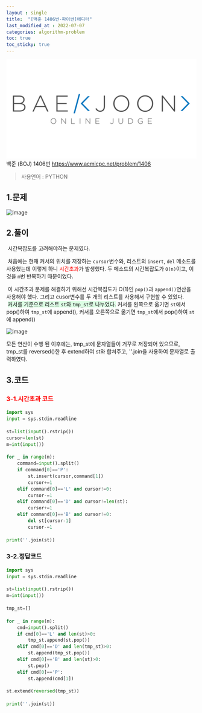 ```yaml
---
layout : single
title:  "[백준 1406번-파이썬]에디터"
last_modified_at : 2022-07-07
categories: algorithm-problem
toc: true
toc_sticky: true
---
```

<center><img src="/img/boj/boj-logo.png"></center>
백준 (BOJ) 1406번  
<a href="https://www.acmicpc.net/problem/1406">https://www.acmicpc.net/problem/1406</a>


> 사용언어 : PYTHON

## 1.문제  
![image](https://user-images.githubusercontent.com/80660585/177698390-ff8e1288-efc5-4518-bd55-c5b97241fa51.png)

## 2.풀이
&nbsp;시간복잡도를 고려해야하는 문제였다.  

&nbsp;처음에는 현재 커서의 위치를 저장하는 `cursor`변수와, 리스트의 `insert`, `del` 메소드를 사용했는데 이렇게 하니 <span style="color:red">시간초과</span>가 발생했다. 두 메소드의 시간복잡도가 `O(n)`이고, 이것을 `m`번 반복하기 때문이었다.   

&nbsp;이 시간초과 문제를 해결하기 위해선 시간복잡도가 O(1)인 `pop()`과 `append()`연산을 사용해야 했다. 그리고 cusor변수를 두 개의 리스트를 사용해서 구현할 수 있었다.  
&nbsp;<span style="background-color:#dcffe4">커서를 기준으로 리스트 `st`와 `tmp_st`로 나누었다.</span> 커서를 왼쪽으로 옮기면 `st`에서 pop()하여 `tmp_st`에 append(), 커서를 오른쪽으로 옮기면 `tmp_st`에서 pop()하여 `st`에 append()

![image](https://user-images.githubusercontent.com/80660585/177702800-ca23bb5e-6044-40b8-94f2-c9ce774f3d07.png)

모든 연산이 수행 된 이후에는, tmp_st에 문자열들이 거꾸로 저장되어 있으므로, tmp_st를 reversed()한 후 extend하여 st와 합쳐주고, ''.join을 사용하여 문자열로 출력하였다.


## 3.코드

### <span style="color:red">3-1.시간초과 코드</span>
```python
import sys
input = sys.stdin.readline

st=list(input().rstrip())
cursor=len(st)
m=int(input())

for _ in range(m):
    command=input().split()
    if command[0]=='P':
        st.insert(cursor,command[1])
        cursor+=1
    elif command[0]=='L' and cursor!=0:
        cursor-=1
    elif command[0]=='D' and cursor!=len(st):
        cursor+=1
    elif command[0]=='B' and cursor!=0:
        del st[cursor-1]
        cursor-=1

print(''.join(st))
```
### 3-2.정답코드
```python
import sys
input = sys.stdin.readline

st=list(input().rstrip())
m=int(input())

tmp_st=[]

for _ in range(m):
    cmd=input().split()
    if cmd[0]=='L' and len(st)>0:
        tmp_st.append(st.pop())
    elif cmd[0]=='D' and len(tmp_st)>0:
        st.append(tmp_st.pop())
    elif cmd[0]=='B' and len(st)>0:
        st.pop()
    elif cmd[0]=='P':
        st.append(cmd[1])
    
st.extend(reversed(tmp_st))

print(''.join(st))    
```

